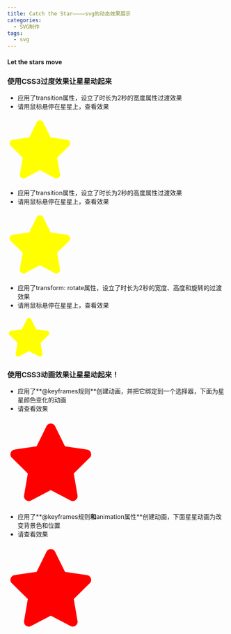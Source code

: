 ```yaml
---
title: Catch the Star————svg的动态效果展示
categories:
  - SVG制作
tags:
  - svg
---
```


#### Let the stars move

### 使用CSS3过度效果让星星动起来

- 应用了transition属性，设立了时长为2秒的宽度属性过渡效果
- 请用鼠标悬停在星星上，查看效果
<head>
  <meta charset="UTF-8">
  <style>
    .star1 {
        width: 150px;
        height: 150px;
        color: yellow; 
		transition:width 2s;
		-webkit-transition:width 2s;}
    .star1:hover {
		width:500px;
		color: red;
    }
  </style>
</head>

<body>
<svg class="star1" viewBox="0 0 576 512">
 <path fill="currentColor" d="M259.3 17.8L194 150.2 47.9 171.5c-26.2 3.8-36.7 36.1-17.7 54.6l105.7 103-25 145.5c-4.5 26.3 23.2 46 46.4 33.7L288 439.6l130.7 68.7c23.2 12.2 50.9-7.4 46.4-33.7l-25-145.5 105.7-103c19-18.5 8.5-50.8-17.7-54.6L382 150.2 316.7 17.8c-11.7-23.6-45.6-23.9-57.4 0z"></path></svg>
</body>

- 应用了transition属性，设立了时长为2秒的高度属性过渡效果
- 请用鼠标悬停在星星上，查看效果
<head>
  <meta charset="UTF-8">
  <style>
    .star2 {
        width: 150px;
        height: 150px;
        color: yellow; 
		transition:height 2s;
		-webkit-transition:height 2s;}
    .star2:hover {
		height:500px;
		color: red;
    }
  </style>
</head>

<body>
<svg class="star2" viewBox="0 0 576 512">
 <path fill="currentColor" d="M259.3 17.8L194 150.2 47.9 171.5c-26.2 3.8-36.7 36.1-17.7 54.6l105.7 103-25 145.5c-4.5 26.3 23.2 46 46.4 33.7L288 439.6l130.7 68.7c23.2 12.2 50.9-7.4 46.4-33.7l-25-145.5 105.7-103c19-18.5 8.5-50.8-17.7-54.6L382 150.2 316.7 17.8c-11.7-23.6-45.6-23.9-57.4 0z"></path></svg>
</body>

- 应用了transform: rotate属性，设立了时长为2秒的宽度、高度和旋转的过渡效果
- 请用鼠标悬停在星星上，查看效果
<head>
  <meta charset="UTF-8">
  <style>
    .star3 {
        width: 100px;
        height: 100px;
        color: yellow; 
		-webkit-transition: width 2s, height 2s, -webkit-transform 2s; 
		transition: width 2s, height 2s, transform 2s;}
    .star3:hover {
		width: 250px;
		height: 250px;		
		-webkit-transform: rotate(180deg); 
		transform: rotate(180deg);
    }
  </style>
</head>

<body>
<svg class="star3" viewBox="0 0 576 512">
 <path fill="currentColor" d="M259.3 17.8L194 150.2 47.9 171.5c-26.2 3.8-36.7 36.1-17.7 54.6l105.7 103-25 145.5c-4.5 26.3 23.2 46 46.4 33.7L288 439.6l130.7 68.7c23.2 12.2 50.9-7.4 46.4-33.7l-25-145.5 105.7-103c19-18.5 8.5-50.8-17.7-54.6L382 150.2 316.7 17.8c-11.7-23.6-45.6-23.9-57.4 0z"></path></svg>
</body>

### 使用CSS3动画效果让星星动起来！

- 应用了**@keyframes规则**创建动画，并把它绑定到一个选择器，下面为星星颜色变化的动画
- 请查看效果
<head>
  <meta charset="UTF-8">
  <style>
    .star5 {
	width:200px;
	height:200px;
	color:red;
	animation:star 20s;
	-webkit-animation:star 20s; 
}

@keyframes star
{
	0%   {color:red;}
	10%  {color:yellow;}
	20%  {color:blue;}
	30%  {color:green;}
	40%  {color:red;}
	50%  {color:yellow;}
	60%  {color:blue;}
	70%  {color:green;}
	80%  {color:red;}
	90%  {color:yellow;}
	100% {color:green;}
}

@-webkit-keyframes star
{
	0%   {color:red;}
	10%  {color:yellow;}
	20%  {color:blue;}
	30%  {color:green;}
	40%  {color:red;}
	50%  {color:yellow;}
	60%  {color:blue;}
	70%  {color:green;}
	80%  {color:red;}
	90%  {color:yellow;}
	100% {color:green;}
}

  </style>
</head>

<body>
<svg class="star5" viewBox="0 0 576 512">
 <path fill="currentColor" d="M259.3 17.8L194 150.2 47.9 171.5c-26.2 3.8-36.7 36.1-17.7 54.6l105.7 103-25 145.5c-4.5 26.3 23.2 46 46.4 33.7L288 439.6l130.7 68.7c23.2 12.2 50.9-7.4 46.4-33.7l-25-145.5 105.7-103c19-18.5 8.5-50.8-17.7-54.6L382 150.2 316.7 17.8c-11.7-23.6-45.6-23.9-57.4 0z"></path></svg>
</body>

- 应用了**@keyframes规则**和**animation属性**创建动画，下面星星动画为改变背景色和位置
- 请查看效果
<head>
  <meta charset="UTF-8">
  <style>
    .star4 {
	width:200px;
	height:200px;
	color:red;
	position:relative;
	animation-name:star;
	animation-duration:5s;
	animation-timing-function:linear;
	animation-delay:0s;
	animation-iteration-count:infinite;
	animation-direction:alternate;
	animation-play-state:running;
	
	-webkit-animation-name:star;
	-webkit-animation-duration:5s;
	-webkit-animation-timing-function:linear;
	-webkit-animation-delay:0s;
	-webkit-animation-iteration-count:infinite;
	-webkit-animation-direction:alternate;
	-webkit-animation-play-state:running;
}

@keyframes star
{
	0%   {color:red; left:0px; top:0px;}
	25%  {color:yellow; left:200px; top:0px;}
	50%  {color:blue; left:200px; top:200px;}
	75%  {color:green; left:0px; top:200px;}
	100% {color:red; left:0px; top:0px;}
}

@-webkit-keyframes star 
{
	0%   {color:red; left:0px; top:0px;}
	25%  {color:yellow; left:200px; top:0px;}
	50%  {color:blue; left:200px; top:200px;}
	75%  {color:green; left:0px; top:200px;}
	100% {color:red; left:0px; top:0px;}
}
  </style>
</head>

<body>
<svg class="star4" viewBox="0 0 576 512">
 <path fill="currentColor" d="M259.3 17.8L194 150.2 47.9 171.5c-26.2 3.8-36.7 36.1-17.7 54.6l105.7 103-25 145.5c-4.5 26.3 23.2 46 46.4 33.7L288 439.6l130.7 68.7c23.2 12.2 50.9-7.4 46.4-33.7l-25-145.5 105.7-103c19-18.5 8.5-50.8-17.7-54.6L382 150.2 316.7 17.8c-11.7-23.6-45.6-23.9-57.4 0z"></path></svg>
</body>


